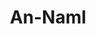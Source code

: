 ---
title: "An-Naml"
arabic: "النمل"
no: 27
arabic_no: ٢٧
ayah: 93
prev: asy-syuara
next: al-qasas
---